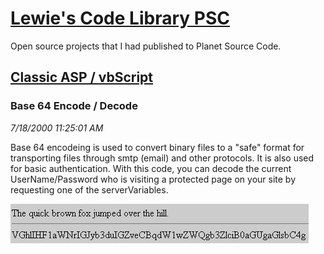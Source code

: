 # [Lewie's Code Library PSC](../../README.md)

Open source projects that I had published to Planet Source Code.

## [Classic ASP / vbScript](../README.md)

### Base 64 Encode / Decode

*7/18/2000 11:25:01 AM*

Base 64 encodeing is used to convert binary files to a "safe" format for transporting files through smtp (email) and other protocols. It is also used for basic authentication. With this code, you can decode the current UserName/Password who is visiting a protected page on your site by requesting one of the serverVariables.

![Screenshot of Base 64 Encode / Decode](./screenshot.gif)



